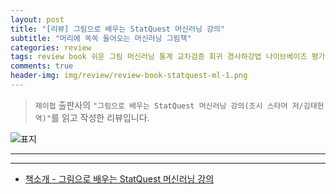 ```yaml
---  
layout: post  
title: "[리뷰] 그림으로 배우는 StatQuest 머신러닝 강의"  
subtitle: "머리에 쏙쏙 들어오는 머신러닝 그림책"  
categories: review  
tags: review book 쉬운 그림 머신러닝 통계 교차검증 회귀 경사하강법 나이브베이즈 평가 과적합 트리 SVM 신경망 오차역전파    
comments: true  
header-img: img/review/review-book-statquest-ml-1.png
---  
```

  
> `제이펍` 출판사의 `"그림으로 배우는 StatQuest 머신러닝 강의(조시 스타머 저/김태헌 역)"`를 읽고 작성한 리뷰입니다.  

![표지](https://theorydb.github.io/assets/img/review/review-book-statquest-ml-1.png)  

---

> 


---

* [책소개 - 그림으로 배우는 StatQuest 머신러닝 강의](http://www.yes24.com/Product/Goods/117173369)
